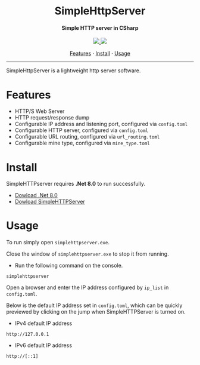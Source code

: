 <h1 align="center">SimpleHttpServer</h1>
<h4 align="center">Simple HTTP server in CSharp</h4>

<p align="center">
  <a href="https://opensource.org/licenses/MIT">
    <img src="http://img.shields.io/badge/License-MIT%20License-1e90ff.svg"/>
  </a>
  <a href="https://dotnet.microsoft.com">
    <img src="http://img.shields.io/badge/.Net-8.0-1e90ff.svg"/>
  </a>
</p>

<p align="center">
  <a href="#features">Features</a> ·
  <a href="#install">Install</a> ·
  <a href="#usage">Usage</a>
</p>

---

SimpleHttpServer is a lightweight http server software.

# Features

- HTTP/S Web Server
- HTTP request/response dump
- Configurable IP address and listening port, configured via `config.toml`
- Configurable HTTP server, configured via `config.toml`
- Configurable URL routing, configured via `url_routing.toml`
- Configurable mine type, configured via `mine_type.toml`

# Install

SimpleHTTPserver requires **.Net 8.0** to run successfully.

- [Dowload .Net 8.0](https://dotnet.microsoft.com/zh-cn/download/dotnet/latest/runtime)
- [Dowload SimpleHTTPServer](https://github.com/suoyukii/SimpleHTTPServer/releases)

# Usage

To run simply open `simplehttpserver.exe`.

Close the window of `simplehttpserver.exe` to stop it from running.

- Run the following command on the console.

```shell
simplehttpserver
```

Open a browser and enter the IP address configured by `ip_list` in `config.toml`.

Below is the default IP address set in `config.toml`, which can be quickly previewed by clicking on the jump when SimpleHTTPServer is turned on.

- IPv4 default IP address

```url
http://127.0.0.1
```

- IPv6 default IP address

```url
http://[::1]
```